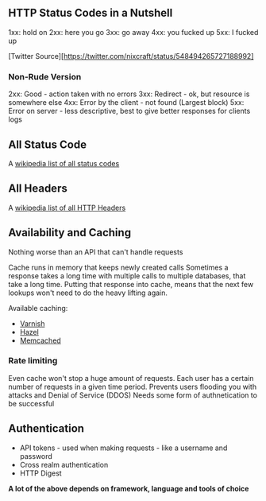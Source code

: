 ## HTTP Status Codes in a Nutshell

1xx: hold on
2xx: here you go
3xx: go away
4xx: you fucked up
5xx: I fucked up

[Twitter Source][https://twitter.com/nixcraft/status/548494265727188992]

### Non-Rude Version

2xx: Good - action taken with no errors
3xx: Redirect - ok, but resource is somewhere else
4xx: Error by the client - not found (Largest block)
5xx: Error on server - less descriptive, best to give better responses for clients logs

## All Status Code

A [wikipedia list of all status codes](https://en.wikipedia.org/wiki/List_of_HTTP_status_codes)

## All Headers

A [wikipedia list of all HTTP Headers](https://en.wikipedia.org/wiki/List_of_HTTP_header_fields#Response_fields)

## Availability and Caching

Nothing worse than an API that can't handle requests

Cache runs in memory that keeps newly created calls
Sometimes a response takes a long time with multiple calls to multiple databases, that take a long time.
Putting that response into cache, means that the next few lookups won't need to do the heavy lifting again.

Available caching:
* [Varnish](https://varnish-cache.org/)
* [Hazel](https://hazelcast.org/)
* [Memcached](http://www.memcached.org/)

    


### Rate limiting

Even cache won't stop a huge amount of requests.
Each user has a certain number of requests in a given time period.
Prevents users flooding you with attacks and Denial of Service (DDOS)
Needs some form of authnetication to be successful

## Authentication

* API tokens - used when making requests - like a username and password
* Cross realm authentication
* HTTP Digest

**A lot of the above depends on framework, language and tools of choice**